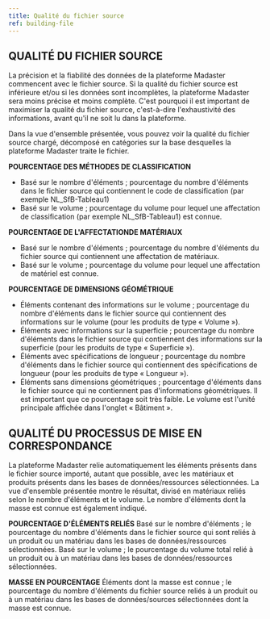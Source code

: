 ```yaml
---
title: Qualité du fichier source
ref: building-file
---
```


## QUALITÉ DU FICHIER SOURCE
La précision et la fiabilité des données de la plateforme Madaster commencent avec le fichier source. Si la qualité du fichier source est inférieure et/ou si les données sont incomplètes, la plateforme Madaster sera moins précise et moins complète. C'est pourquoi il est important de maximiser la qualité du fichier source, c'est-à-dire l'exhaustivité des informations, avant qu'il ne soit lu dans la plateforme.

Dans la vue d'ensemble présentée, vous pouvez voir la qualité du fichier source chargé, décomposé en catégories sur la base desquelles la plateforme Madaster traite le fichier.

**POURCENTAGE DES MÉTHODES DE CLASSIFICATION**
- Basé sur le nombre d'éléments ; pourcentage du nombre d'éléments dans le fichier source qui contiennent le code de classification (par exemple NL_SfB-Tableau1)
- Basé sur le volume ; pourcentage du volume pour lequel une affectation de classification (par exemple NL_SfB-Tableau1) est connue.

**POURCENTAGE DE L'AFFECTATIONDE MATÉRIAUX**
- Basé sur le nombre d'éléments ; pourcentage du nombre d'éléments du fichier source qui contiennent une affectation de matériaux.
- Basé sur le volume ; pourcentage du volume pour lequel une affectation de matériel est connue.

**POURCENTAGE DE DIMENSIONS GÉOMÉTRIQUE**
- Éléments contenant des informations sur le volume ; pourcentage du nombre d'éléments dans le fichier source qui contiennent des informations sur le volume (pour les produits de type « Volume »).
- Éléments avec informations sur la superficie ; pourcentage du nombre d'éléments dans le fichier source qui contiennent des informations sur la superficie (pour les produits de type « Superficie »).
- Éléments avec spécifications de longueur ; pourcentage du nombre d'éléments dans le fichier source qui contiennent des spécifications de longueur (pour les produits de type « Longueur »).
- Éléments sans dimensions géométriques ; pourcentage d'éléments dans le fichier source qui ne contiennent pas d'informations géométriques. Il est important que ce pourcentage soit très faible. Le volume est l'unité principale affichée dans l'onglet « Bâtiment ».

## QUALITÉ DU PROCESSUS DE MISE EN CORRESPONDANCE
La plateforme Madaster relie automatiquement les éléments présents dans le fichier source importé, autant que possible, avec les matériaux et produits présents dans les bases de données/ressources sélectionnées. La vue d'ensemble présentée montre le résultat, divisé en matériaux reliés selon le nombre d'éléments et le volume. Le nombre d'éléments dont la masse est connue est également indiqué.

**POURCENTAGE D'ÉLÉMENTS RELIÉS**
Basé sur le nombre d'éléments ; le pourcentage du nombre d'éléments dans le fichier source qui sont reliés à un produit ou un matériau dans les bases de données/ressources sélectionnées.
Basé sur le volume ; le pourcentage du volume total relié à un produit ou à un matériau dans les bases de données/ressources sélectionnées.

**MASSE EN POURCENTAGE**
Éléments dont la masse est connue ; le pourcentage du nombre d'éléments du fichier source reliés à un produit ou à un matériau dans les bases de données/sources sélectionnées dont la masse est connue.
